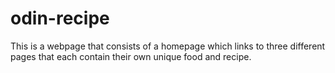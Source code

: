 # odin-recipe
This is a webpage that consists of a homepage which links to three different pages that each contain their own unique food and recipe.
